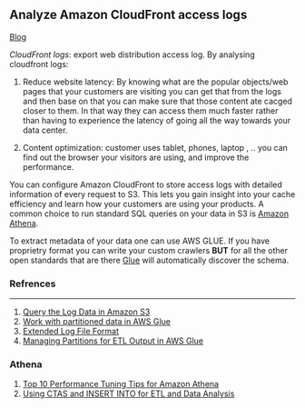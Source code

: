 ## Analyze Amazon CloudFront access logs

[Blog](https://aws.amazon.com/blogs/big-data/analyze-your-amazon-cloudfront-access-logs-at-scale/)

*CloudFront logs*: export web distribution access log. By analysing cloudfront logs:

1. Reduce website latency: By knowing what are the popular objects/web pages that your customers are visiting you can get that from the logs and then base on that you can make sure that those content ate cacged closer to them. In that way they can access them much faster rather than having to experience the latency of going all the way towards your data center.

2. Content optimization: customer uses tablet, phones, laptop , .. you can find out the browser your visitors are using, and improve the performance. 

You can configure Amazon CloudFront to store access logs with detailed information of every request to S3. This lets you gain insight into your cache efficiency and learn how your customers are using your products. A common choice to run standard SQL queries on your data in S3 is [Amazon Athena](https://aws.amazon.com/blogs/big-data/easily-query-aws-service-logs-using-amazon-athena/). 

To extract metadata of your data one can use AWS GLUE. If you have proprietry format you can write your custom crawlers **BUT** for all the other open standards that are there [Glue](https://aws.amazon.com/blogs/big-data/work-with-partitioned-data-in-aws-glue/) will automatically discover the schema. 


### Refrences 
--------------------------------------
1. [Query the Log Data in Amazon S3](https://docs.aws.amazon.com/kinesis-agent-windows/latest/userguide/kaw-ds2s3-tutorial-step3.html)
2. [Work with partitioned data in AWS Glue](https://aws.amazon.com/blogs/big-data/work-with-partitioned-data-in-aws-glue/)
3. [Extended Log File Format](https://www.w3.org/TR/WD-logfile.html)
4. [Managing Partitions for ETL Output in AWS Glue](https://docs.aws.amazon.com/glue/latest/dg/aws-glue-programming-etl-partitions.html)


### Athena 
1. [Top 10 Performance Tuning Tips for Amazon Athena](https://aws.amazon.com/blogs/big-data/top-10-performance-tuning-tips-for-amazon-athena/)
2. [Using CTAS and INSERT INTO for ETL and Data Analysis](https://docs.aws.amazon.com/athena/latest/ug/ctas-insert-into-etl.html)


